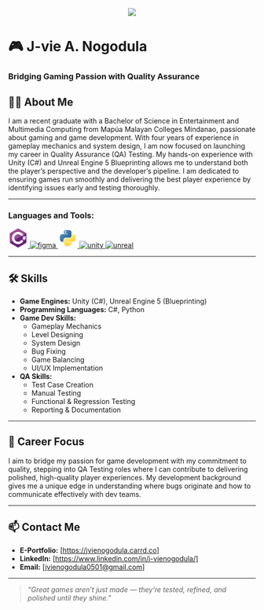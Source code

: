 <div align="center">
  <img height="150" src="https://cdn.dribbble.com/userupload/23120108/file/original-69aef49741307f10b2600bde3e86b205.gif"  />
</div>

# 🎮 J-vie A. Nogodula

### Bridging Gaming Passion with Quality Assurance

## 🧑‍💻 About Me

I am a recent graduate with a Bachelor of Science in Entertainment and Multimedia Computing from Mapúa Malayan Colleges Mindanao, passionate about gaming and game development. With four years of experience in gameplay mechanics and system design, I am now focused on launching my career in Quality Assurance (QA) Testing. My hands-on experience with Unity (C#) and Unreal Engine 5 Blueprinting allows me to understand both the player’s perspective and the developer’s pipeline. I am dedicated to ensuring games run smoothly and delivering the best player experience by identifying issues early and testing thoroughly.

---

<h3 align="left">Languages and Tools:</h3>
<p align="left"> <a href="https://www.w3schools.com/cs/" target="_blank" rel="noreferrer"> <img src="https://raw.githubusercontent.com/devicons/devicon/master/icons/csharp/csharp-original.svg" alt="csharp" width="40" height="40"/> </a> <a href="https://www.figma.com/" target="_blank" rel="noreferrer"> <img src="https://www.vectorlogo.zone/logos/figma/figma-icon.svg" alt="figma" width="40" height="40"/> </a> <a href="https://www.python.org" target="_blank" rel="noreferrer"> <img src="https://raw.githubusercontent.com/devicons/devicon/master/icons/python/python-original.svg" alt="python" width="40" height="40"/> </a> <a href="https://unity.com/" target="_blank" rel="noreferrer"> <img src="https://www.vectorlogo.zone/logos/unity3d/unity3d-icon.svg" alt="unity" width="40" height="40"/> </a> <a href="https://unrealengine.com/" target="_blank" rel="noreferrer"> <img src="https://raw.githubusercontent.com/kenangundogan/fontisto/036b7eca71aab1bef8e6a0518f7329f13ed62f6b/icons/svg/brand/unreal-engine.svg" alt="unreal" width="40" height="40"/> </a> </p>

---

## 🛠️ Skills

- **Game Engines:** Unity (C#), Unreal Engine 5 (Blueprinting)
- **Programming Languages:** C#, Python
- **Game Dev Skills:**  
  - Gameplay Mechanics
  - Level Designing  
  - System Design  
  - Bug Fixing  
  - Game Balancing  
  - UI/UX Implementation  
- **QA Skills:**  
  - Test Case Creation  
  - Manual Testing  
  - Functional & Regression Testing  
  - Reporting & Documentation

---

## 🎯 Career Focus

I aim to bridge my passion for game development with my commitment to quality, stepping into QA Testing roles where I can contribute to delivering polished, high-quality player experiences. My development background gives me a unique edge in understanding where bugs originate and how to communicate effectively with dev teams.

---

## 📫 Contact Me

- **E-Portfolio:** [https://jvienogodula.carrd.co]  
- **LinkedIn:** [https://www.linkedin.com/in/j-vienogodula/]  
- **Email:** [jvienogodula0501@gmail.com]  

---

> *“Great games aren’t just made — they’re tested, refined, and polished until they shine.”*
